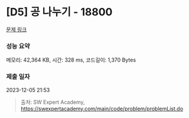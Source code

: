 # [D5] 공 나누기 - 18800 

[문제 링크](https://swexpertacademy.com/main/code/problem/problemDetail.do?contestProbId=AYqmFA2qU1EDFAQI) 

### 성능 요약

메모리: 42,364 KB, 시간: 328 ms, 코드길이: 1,370 Bytes

### 제출 일자

2023-12-05 21:53



> 출처: SW Expert Academy, https://swexpertacademy.com/main/code/problem/problemList.do